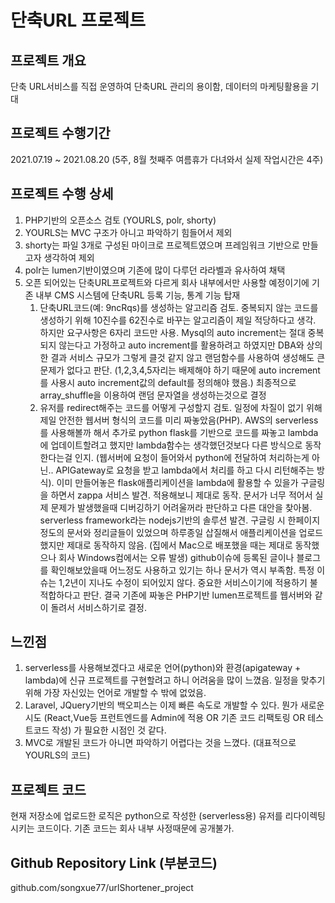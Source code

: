 # 단축URL 프로젝트

## 프로젝트 개요

단축 URL서비스를 직접 운영하여 단축URL 관리의 용이함, 데이터의 마케팅활용을 기대 

## 프로젝트 수행기간

2021.07.19 ~ 2021.08.20 (5주, 8월 첫째주 여름휴가 다녀와서 실제 작업시간은 4주)

## 프로젝트 수행 상세

1. PHP기반의 오픈소스 검토 (YOURLS, polr, shorty)
2. YOURLS는 MVC 구조가 아니고 파악하기 힘들어서 제외
3. shorty는 파일 3개로 구성된 마이크로 프로젝트였으며 프레임워크 기반으로 만들고자 생각하여 제외
4. polr는 lumen기반이였으며 기존에 많이 다루던 라라벨과 유사하여 채택
5. 오픈 되어있는 단축URL프로젝트와 다르게 회사 내부에서만 사용할 예정이기에 기존 내부 CMS 시스템에 단축URL 등록 기능, 통계 기능 탑재
   1. 단축URL코드(예: 9ncRqs)를 생성하는 알고리즘 검토. 
      중복되지 않는 코드를 생성하기 위해 10진수를 62진수로 바꾸는 알고리즘이 제일 적당하다고 생각. 
      하지만 요구사항은 6자리 코드만 사용.
      Mysql의 auto increment는 절대 중복되지 않는다고 가정하고 auto increment를 활용하려고 하였지만 DBA와 상의한 결과 서비스 규모가 그렇게 클것 같지 않고 랜덤함수를 사용하여 생성해도 큰 문제가 없다고 판단. (1,2,3,4,5자리는 배제해야 하기 때문에 auto increment를 사용시 auto increment값의 default를 정의해야 했음.)
      최종적으로 array_shuffle을 이용하여 랜덤 문자열을 생성하는것으로 결정
   2. 유저를 redirect해주는 코드를 어떻게 구성할지 검토. 
      일정에 차질이 없기 위해 제일 안전한 웹서버 형식의 코드를 미리 짜놓았음(PHP). 
      AWS의 serverless를 사용해볼까 해서 추가로 python flask를 기반으로 코드를 짜놓고 lambda에 업데이트할려고 했지만 
      lambda함수는 생각했던것보다 다른 방식으로 동작한다는걸 인지.
      (웹서버에 요청이 들어와서 python에 전달하여 처리하는게 아닌.. APIGateway로 요청을 받고 lambda에서 처리를 하고 다시 리턴해주는 방식). 
      이미 만들어놓은 flask애플리케이션을 lambda에 활용할 수 있을가 구글링을 하면서 zappa 서비스 발견. 
      적용해보니 제대로 동작. 문서가 너무 적어서 실제 문제가 발생했을때 디버깅하기 어려울꺼라 판단하고 다른 대안을 찾아봄.
      serverless framework라는 nodejs기반의 솔루션 발견. 
      구글링 시 한페이지 정도의 문서와 정리글들이 있었으며 하루종일 삽질해서 애플리케이션을 업로드했지만 제대로 동작하지 않음.
      (집에서 Mac으로 배포했을 때는 제대로 동작했으나 회사 Windows컴에서는 오류 발생)
      github이슈에 등록된 글이나 블로그를 확인해보았을때 어느정도 사용하고 있기는 하나 문서가 역시 부족함.
      특정 이슈는 1,2년이 지나도 수정이 되어있지 않다.
      중요한 서비스이기에 적용하기 불적합하다고 판단.
      결국 기존에 짜놓은 PHP기반 lumen프로젝트를 웹서버와 같이 돌려서 서비스하기로 결정.

## 느낀점

1. serverless를 사용해보겠다고 새로운 언어(python)와 환경(apigateway + lambda)에 신규 프로젝트를 구현할려고 하니 어려움을 많이 느꼈음. 일정을 맞추기 위해 가장 자신있는 언어로 개발할 수 밖에 없었음.
2. Laravel, JQuery기반의 백오피스는 이제 빠른 속도로 개발할 수 있다. 
   뭔가 새로운 시도 (React,Vue등 프런트엔드를 Admin에 적용 OR 기존 코드 리팩토링 OR 테스트코드 작성) 가 필요한 시점인 것 같다.
3. MVC로 개발된 코드가 아니면 파악하기 어렵다는 것을 느꼈다. (대표적으로 YOURLS의 코드)

## 프로젝트 코드

현재 저장소에 업로드한 로직은 python으로 작성한 (serverless용) 유저를 리다이렉팅 시키는 코드이다.
기존 코드는 회사 내부 사정때문에 공개불가.

## Github Repository Link (부분코드)

github.com/songxue77/urlShortener_project
